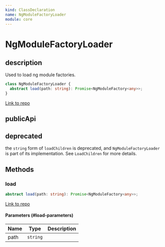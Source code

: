 ```yaml
---
kind: ClassDeclaration
name: NgModuleFactoryLoader
module: core
---
```


# NgModuleFactoryLoader

## description

Used to load ng module factories.

```ts
class NgModuleFactoryLoader {
  abstract load(path: string): Promise<NgModuleFactory<any>>;
}
```

[Link to repo](https://github.com/timdeschryver/angular/blob/master/packages/core/src/linker/ng_module_factory_loader.ts#L22-L24)

## publicApi

## deprecated

the `string` form of `loadChildren` is deprecated, and `NgModuleFactoryLoader` is
part of its implementation. See `LoadChildren` for more details.

## Methods

### load

```ts
abstract load(path: string): Promise<NgModuleFactory<any>>;
```

[Link to repo](https://github.com/timdeschryver/angular/blob/master/packages/core/src/linker/ng_module_factory_loader.ts#L23-L23)

#### Parameters (#load-parameters)

| Name | Type     | Description |
| ---- | -------- | ----------- |
| path | `string` |             |
